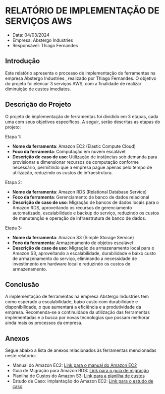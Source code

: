 # RELATÓRIO DE IMPLEMENTAÇÃO DE SERVIÇOS AWS

- Data: 04/03/2024
- Empresa: Abstergo Industries 
- Responsável: Thiago Fernandes

## Introdução
Este relatório apresenta o processo de implementação de ferramentas na empresa Abstergo Industries , realizado por Thiago Fernandes. O objetivo do projeto foi elencar 3 serviços AWS, com a finalidade de realizar diminuição de custos imediatos.

## Descrição do Projeto
O projeto de implementação de ferramentas foi dividido em 3 etapas, cada uma com seus objetivos específicos. A seguir, serão descritas as etapas do projeto:

Etapa 1: 
- **Nome da ferramenta**: Amazon EC2 (Elastic Compute Cloud)
- **Foco da ferramenta**: Computação em nuvem escalável
- **Descrição de caso de uso**: Utilização de instâncias sob demanda para provisionar e dimensionar recursos de computação conforme necessário, permitindo que a empresa pague apenas pelo tempo de utilização, reduzindo os custos de infraestrutura.

Etapa 2: 
- **Nome da ferramenta**: Amazon RDS (Relational Database Service)
- **Foco da ferramenta**: Gerenciamento de banco de dados relacional
- **Descrição de caso de uso**: Migração de bancos de dados locais para o Amazon RDS, aproveitando os recursos de gerenciamento automatizado, escalabilidade e backup do serviço, reduzindo os custos de manutenção e operação de infraestrutura de banco de dados.

Etapa 3: 
- **Nome da ferramenta**: Amazon S3 (Simple Storage Service)
- **Foco da ferramenta**: Armazenamento de objetos escalável
- **Descrição de caso de uso**: Migração de armazenamento local para o Amazon S3, aproveitando a escalabilidade, durabilidade e baixo custo de armazenamento do serviço, eliminando a necessidade de investimento em hardware local e reduzindo os custos de armazenamento.



## Conclusão
A implementação de ferramentas na empresa Abstergo Industries tem como esperado a escalabilidade, baixo custo com durabilidade e disponibilidade, o que aumentará a eficiência e a produtividade da empresa. Recomenda-se a continuidade da utilização das ferramentas implementadas e a busca por novas tecnologias que possam melhorar ainda mais os processos da empresa.

## Anexos

Segue abaixo a lista de anexos relacionados às ferramentas mencionadas neste relatório:

- Manual do Amazon EC2: [Link para o manual do Amazon EC2](https://docs.aws.amazon.com/pt_br/AWSEC2/latest/UserGuide/EC2_GetStarted.html)
- Guia de Migração para Amazon RDS: [Link para o guia de migração](https://docs.aws.amazon.com/pt_br/AmazonRDS/latest/UserGuide/custom-migrating.html)
- Planilha de Custos do Amazon S3: [Link para a planilha de custos](https://aws.amazon.com/pt/s3/pricing/)
- Estudo de Caso: Implantação do Amazon EC2: [Link para o estudo de caso](https://aws.amazon.com/pt/solutions/case-studies/?customer-references-cards.sort-by=item.additionalFields.sortDate&customer-references-cards.sort-order=desc&awsf.customer-references-location=*all&awsf.customer-references-industry=*all&awsf.customer-references-use-case=*all&awsf.language=language%23portuguese)
